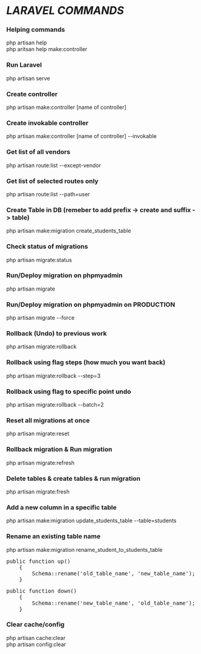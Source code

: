 # _LARAVEL COMMANDS_

### Helping commands

php artisan help <br>
php aritsan help make:controller

### Run Laravel

php artisan serve

### Create controller

php artisan make:controller [name of controller]

### Create invokable controller

php artisan make:controller [name of controller] --invokable

### Get list of all vendors

php artisan route:list --except-vendor

### Get list of selected routes only

php artisan route:list --path=user

### Create Table in DB (remeber to add prefix -> create and suffix -> table)

php artisan make:migration create_students_table

### Check status of migrations

php artisan migrate:status

### Run/Deploy migration on phpmyadmin

php artisan migrate

### Run/Deploy migration on phpmyadmin on PRODUCTION

php artisan migrate --force

### Rollback (Undo) to previous work

php artisan migrate:rollback

### Rollback using flag steps (how much you want back)

php artisan migrate:rollback --step=3

### Rollback using flag to specific point undo

php artisan migrate:rollback --batch=2

### Reset all migrations at once

php artisan migrate:reset

### Rollback migration & Run migration

php artisan migrate:refresh

### Delete tables & create tables & run migration

php artisan migrate:fresh

### Add a new column in a specific table

php artisan make:migration update_students_table --table=students

### Rename an existing table name

php artisan make:migration rename_student_to_students_table

<pre>
public function up()
    {
        Schema::rename('old_table_name', 'new_table_name');
    }
</pre>
<pre>
public function down()
    {
        Schema::rename('new_table_name', 'old_table_name');
    }
</pre>
### Clear cache/config

php artisan cache:clear <br/>
php artisan config:clear
